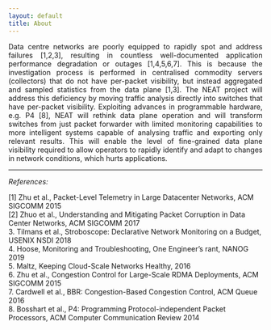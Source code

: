 ```yaml
---
layout: default
title: About
---
```


<p style='text-align: justify;'>Data centre networks are poorly equipped to rapidly spot and address failures [1,2,3], resulting in countless well-documented application performance degradation or outages [1,4,5,6,7]. This is because the investigation process is performed in centralised commodity servers (collectors) that do not have per-packet visibility, but instead aggregated and sampled statistics from the data plane [1,3]. The NEAT project will address this deficiency by moving traffic analysis directly into switches that have per-packet visibility. Exploiting advances in programmable hardware, e.g. P4 [8], NEAT will rethink data plane operation and will transform switches from just packet forwarder with limited monitoring capabilities to more intelligent systems capable of analysing traffic and exporting only relevant results. This will enable the level of fine-grained data plane visibility required to allow operators to rapidly identify and adapt to changes in network conditions, which hurts applications.</p>

---
*References:*<br>
<div class="align-justify">[1] Zhu et al., Packet-Level Telemetry in Large Datacenter Networks, ACM SIGCOMM 2015</div>
<div class="align-justify">[2] Zhuo et al., Understanding and Mitigating Packet Corruption in Data Center Networks, ACM SIGCOMM 2017</div> 
<div class="align-justify">3. Tilmans et al., Stroboscope: Declarative Network Monitoring on a Budget, USENIX NSDI 2018</div>
<div class="align-justify">4. Hoose, Monitoring and Troubleshooting, One Engineer’s rant, NANOG 2019</div>
<div class="align-justify">5. Maltz, Keeping Cloud-Scale Networks Healthy, 2016</div>
<div class="align-justify">6. Zhu et al., Congestion Control for Large-Scale RDMA Deployments, ACM SIGCOMM 2015</div>
<div class="align-justify">7. Cardwell et al., BBR: Congestion-Based Congestion Control, ACM Queue 2016</div>
<div class="align-justify">8. Bosshart et al., P4: Programming Protocol-independent Packet Processors, ACM Computer Communication Review 2014</div>
